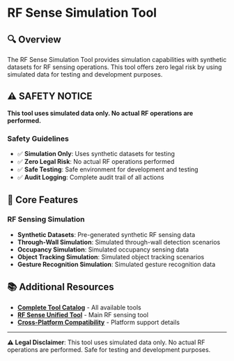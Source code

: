 # RF Sense Simulation Tool

## 🔍 **Overview**

The RF Sense Simulation Tool provides simulation capabilities with synthetic datasets for RF sensing operations. This tool offers zero legal risk by using simulated data for testing and development purposes.

## ⚠️ **SAFETY NOTICE**

**This tool uses simulated data only. No actual RF operations are performed.**

### **Safety Guidelines**
- ✅ **Simulation Only**: Uses synthetic datasets for testing
- ✅ **Zero Legal Risk**: No actual RF operations performed
- ✅ **Safe Testing**: Safe environment for development and testing
- ✅ **Audit Logging**: Complete audit trail of all actions

## 🎯 **Core Features**

### **RF Sensing Simulation**
- **Synthetic Datasets**: Pre-generated synthetic RF sensing data
- **Through-Wall Simulation**: Simulated through-wall detection scenarios
- **Occupancy Simulation**: Simulated occupancy sensing data
- **Object Tracking Simulation**: Simulated object tracking scenarios
- **Gesture Recognition Simulation**: Simulated gesture recognition data

## 📚 **Additional Resources**

- **[Complete Tool Catalog](docs/general/TOOL_CATALOG.md)** - All available tools
- **[RF Sense Unified Tool](rf_sense_unified.md)** - Main RF sensing tool
- **[Cross-Platform Compatibility](docs/CROSS_PLATFORM_COMPATIBILITY.md)** - Platform support details

---

**⚠️ Legal Disclaimer**: This tool uses simulated data only. No actual RF operations are performed. Safe for testing and development purposes.
